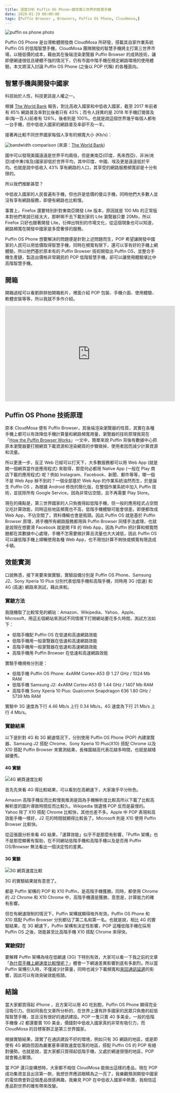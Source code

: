 ```yaml
---
title: 深度分析 Puffin OS Phone—搶攻第三世界的智慧手機
date: 2020-01-29 00:00:00
tags: [Puffin Browser , Browsers, Puffin OS Phone, Cloudmosa,]
---
```



![puffin os phone photo](https://user-images.githubusercontent.com/18013815/73357418-4a4a3300-42d7-11ea-9456-7344680463ba.jpg)

Puffin OS Phone 是台灣軟體開發商 CloudMosa 所研發，搭載其自家作業系統 Puffin OS 的低階智慧手機，CloudMosa 團隊開發的智慧手機將主打第三世界市場，以極低價的成本，藉由其在後端渲染瀏覽器 Puffin Browser 的成熟技術，讓即便網速很低且硬體不強的情況下，仍有市面中階手機在穩定網路環境的使用體驗。本文將深入討論 Puffin OS Phone (之後以 POP 代稱) 的各種面向。

## 智慧手機與開發中國家

科技始於人性，科技更該是人權之一。

根據 [The World Bank](https://data.worldbank.org/) 報告，對比高收入國家和中低收入國家，截至 2017 年前者有 85% 網路普及率對比後者只有 43%；而令人訝異的是 2018 年手機訂閱普及率(每一百人)前者有 126%，後者則是 100%。也就是說這個世界幾乎每個人都有一台手機，但中低收入國家的網路普及率卻不及一半。

接著再比較不同世界國家每個人享有的頻寬大小 (Kb/s)：

![bandwidth comparison](https://user-images.githubusercontent.com/18013815/73361354-c5174c00-42df-11ea-965b-120af2e600ca.jpg)
(來源：[The World Bank](https://tcdata360.worldbank.org/indicators/entrp.inet.bandwidth?country=USA&indicator=3405&countries=IND,IRQ,KEN,MYS,SOM,TUR,EGY,CHN&viz=bar_chart&years=2016&indicators=944))

圖中可以發現美國遠遠是世界平均兩倍，但是東南亞(印度、馬來西亞)、非洲(肯亞)或中東(埃及)國家卻低於世界平均，其中印度、中國、埃及更是遠遠低於平均。也就是說中低收入 43% 享有網路的人口，其享受的網路服務頻寬卻是十分有限的。

所以我們推斷甚麼？

中低收入國家的人民普遍有手機，但也許是低價的傻瓜手機，同時他們大多數人並沒有享有網路服務，即便有網路也比較慢。

事實上，Firefox 還要特別針對東南亞開發 Lite 版本，原因就是 100 Mb 的正常版本對他們來說已經太大，那幹嘛不去下載別家的 Lite 瀏覽器只要 20Mb，所以 Firefox 只好也跟著開發 Lite，衍伸出特別的市場文化，從這個現象也可以知道，網路頻寬在開發中國家是多麼奢侈的服務。

Puffin OS Phone 想要解決的問題便是針對上述問題而生，POP 希望讓開發中國家的人民可以用低價取得智慧手機，同時在頻寬有限下，還可以享有好的手機上網體驗，所以他們基於原本有的 Puffin Browser 技術開發出 Puffin OS，並整合手機生產鏈，製造出價格非常親民的 POP 低階智慧手機，卻可以讓使用體驗堪比中高階智慧手機。

## 開箱

開箱過程可以看劉胖胖拍開箱影片，裡面介紹 POP 包裝、手機介面、使用體驗、軟體安裝等等，所以我就不多作介紹。

<iframe width="560" height="315" src="https://www.youtube-nocookie.com/embed/z1HfsgXsFxg" frameborder="0" allow="accelerometer; autoplay; encrypted-media; gyroscope; picture-in-picture" allowfullscreen></iframe>

## Puffin OS Phone 技術原理

原本 CloudMosa 便有 Puffin Browser，其後端渲染瀏覽器的性質，其實在各種手機上都可以有效降低手機計算量和網路頻寬用量，瀏覽器的技術原理我寫在「[How the Puffin Browser Works](https://tigercosmos.xyz/post/2018/09/puffin/)」一文中，簡單來說 Puffin 背後有數據中心把原本瀏覽器要打開網頁下載資源和渲染網頁的步驟做掉，使用者因而減少計算資源和流量。

所以更進一步，反正 Web 已經可以打天下，大多數服務都可以用 Web App (就是開一個網頁當作是應用程式) 來取得，那麼何必都用 Native App (一般在 Play 商店下載的應用程式) 呢？例如 Instagram、Facebook、新聞、郵件等等，哪一個不是 Web App 辦不到的？一個全部基於 Web App 的作業系統油然而生，於是誕生 Puffin OS ，為根據 Android 修改的簡化版，在整個作業系統中加入 Puffin 技術，並拔除所有 Google Service，因為非常佔空間，且不再需要 Play Store。

現在的痛點是，第三世界國家的人只負擔得起低階手機，但一般的應用程式占空間又吃計算效能，同時這些地區頻寬也不高，低階手機體驗可能會很差。即便都改成 Web App，不佔空間了，資料傳輸也會是瓶頸。因此 Puffin OS 就是基於 Puffin Browser 原理，將手機所有網路服務都用與 Puffin Browser 同樣手法處理，也就是說現在想要滑 Facebook 就是開 FB 的 Web App，因為 Puffin 把計算和頻寬問題都在其數據中心處理，手機不怎需要做計算且流量也大大減低，因此 Puffin OS 可以讓低階手機上順暢使用各種 Web App，也不用怕計算不夠快或頻寬有限造成卡頓。

## 效能實測

口說無憑，接下來要來做實驗，實驗設備分別是 Puffin OS Phone、Samsung J2、Sony Xperia 10 Plus 分別代表低階手機和高階手機，同時用 3G (低速) 和 4G (高速) 網路來測試，藉此來較。

### 實驗方法

我隨機取了比較常見的網站：Amazon、Wikipedia、Yahoo、Apple、Microsoft，用這五個網站來測試不同情境下打開網站要花多久時間，測試方法如下：

- 低階手機配 Puffin OS 在低速和高速網路效能
- 低階手機用一般瀏覽器在低速和高速網路效能
- 高階手機用一般瀏覽器在低速和高速網路效能
- 高階手機用 Puffin Browser 在低速和高速網路效能

實驗手機規格分別是：

- 低階手機 Puffin OS Phone: 4xARM Cortex-A53 @ 1.27 GHz / 1024 Mb RAM
- 低階手機 Samsung J2: 4xARM Cortex-A53 @ 1.44 GHz / 1407 Mb RAM
- 高階手機 Sony Xperia 10 Plus: Qualcomm Snapdragon 636 1.80 GHz / 5739 Mb RAM

實驗中 3G 速度為下行 4.46 Mb/s 上行 0.34 Mb/s，4G 速度為下行 21 Mb/s 上行 4 Mb/s。

### 實驗結果

以下是針對 4G 和 3G 網速情況下，分別使用 Puffin OS Phone (POP) 內建瀏覽器、Samsung J2 搭配 Chrome、Sony Xperia 10 Plus(X10) 搭配 Chrome 以及 X10 搭配 Puffin Browser 來實測結果，長條圖越高代表花越多時間，也就是越矮越優秀。

#### 4G 實驗

![4G 網頁速度比較](https://user-images.githubusercontent.com/18013815/73379487-47facf80-42fd-11ea-8815-e24e300037b8.png)

首先先來看 4G 得比較結果，可以看到在高網速下，大家幾乎平分秋色。

Amazon 高階手機反而比較慢我推測是因為手機解析度比較高所以下載了比較高解析度的圖片導致時間反而比較久。Wikipedia 很遺憾 POP 反而是最慢的。Yahoo 除了 X10 搭配 Chrome 比較快，其他也差不多。Apple 中 POP 表現和高效能手機一樣好，J2 花的時間就顯得比較長了。Microsoft 則是 X10 使用 Puffin Browser 比較快。

從這張圖分析來看 4G 結果，「運算效能」似乎不是那麼有影響，「Puffin 架構」也不是那麼顯著有幫助，在不同網站低階手機和高階手機以及是否用 Puffin OS/Browser 無法看出一個決定性的差異。

#### 3G 實驗

![3G 網頁速度比較](https://user-images.githubusercontent.com/18013815/73379501-50eba100-42fd-11ea-9fef-bfc456d4051f.png)

3G 的實驗結果就有意思了。

都是 Puffin 架構的 POP 和 X10 Puffin，是高階手機獲勝。同時，都使用 Chrome 的 J2 Chrome 和 X10 Chrome 中，高階手機還是獲勝。意思是，計算能力的確有影響。

但在有網速限制的情況下，Puffin 架構就顯得格外有效。Puffin OS Phone 和 X10 搭配 Puffin Browser 分別都佔了第二名和第一名。也就是說，相比 4G 的實驗結果，在 3G 網速下，Puffin 架構有決定性影響，POP 這種低階手機在採用 Puffin OS 之後，效能甚至比高階手機 X10 搭配 Chrome 來得快。

### 實驗探討

要解釋 Puffin 架構為啥在低網速 (3G) 下特別有效，大家可以看一下我之前的文章「[為什麼手機上網速度比較慢呢？](/post/2017/12/browser/browser_series_18/)」體會一下網速差異影響到底有多劇烈。所以當 Puffin 架構引入時，不僅減少計算量，同時也減少下載頻寬和[來回通訊延遲](https://en.wikipedia.org/wiki/Round-trip_delay_time)的影響，因此可以有效突破效能瓶頸。

## 結論

當大家都買得起 iPhone ，且方案可以用 4G 吃到飽，Puffin OS Phone 顯得完全沒吸引力。但如同我在文章所分析的，在世界上還有許多國家的民眾只負擔的起低階智慧手機，並且沒有很好的通訊建設。POP 一隻只賣 40 多美金，一般的低階手機像 J2 都還要賣 100 美金，價錢對中低收入國家真的非常有吸引力，而 CloudMosa 的目標客群正是第三世界國家。

根據實驗結果，證實了在通訊建設不好的環境，例如只有 3G 網路的地區，或是即使有 4G 網路但因為嚴重塞車導致速度低落的地區，搭配 Puffin OS 的 POP 有絕對優勢。也就是說，當大家都只買得起低階手機，又處於網速很慢的地區，POP 就會獨占鰲頭。

當 POP 還只是構想時，大家都不相信 CloudMosa 能做出這樣的產品，現在 POP 成功集資並且出貨第一款，我想世界應該眼睛為之一亮了，我樂觀預測開發中國家的電信商會對這個產品很感興趣，我樂見 POP 在中低收入國家中熱賣，我相信這產品對世界的確有帶來改變。
